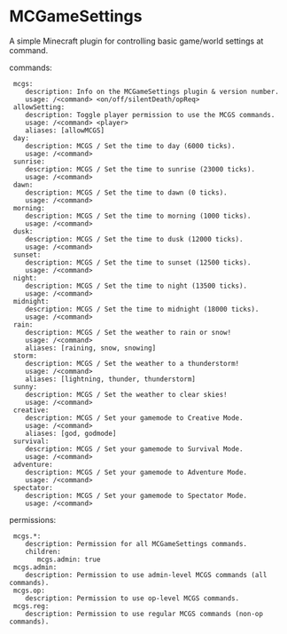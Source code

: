 # MCGameSettings

A simple Minecraft plugin for controlling basic game/world settings at command.

commands:

     mcgs:
        description: Info on the MCGameSettings plugin & version number.
        usage: /<command> <on/off/silentDeath/opReq>
     allowSetting:
        description: Toggle player permission to use the MCGS commands.
        usage: /<command> <player>
        aliases: [allowMCGS]
     day:
        description: MCGS / Set the time to day (6000 ticks).
        usage: /<command>       
     sunrise:
        description: MCGS / Set the time to sunrise (23000 ticks).
        usage: /<command>
     dawn:
        description: MCGS / Set the time to dawn (0 ticks).
        usage: /<command>
     morning:
        description: MCGS / Set the time to morning (1000 ticks).
        usage: /<command>
     dusk:
        description: MCGS / Set the time to dusk (12000 ticks).
        usage: /<command>
     sunset:
        description: MCGS / Set the time to sunset (12500 ticks).
        usage: /<command>
     night:
        description: MCGS / Set the time to night (13500 ticks).
        usage: /<command>    
     midnight:
        description: MCGS / Set the time to midnight (18000 ticks).
        usage: /<command>
     rain:
        description: MCGS / Set the weather to rain or snow!
        usage: /<command>
        aliases: [raining, snow, snowing]
     storm:
        description: MCGS / Set the weather to a thunderstorm!
        usage: /<command>
        aliases: [lightning, thunder, thunderstorm]
     sunny:
        description: MCGS / Set the weather to clear skies!
        usage: /<command>
     creative:
        description: MCGS / Set your gamemode to Creative Mode.
        usage: /<command>
        aliases: [god, godmode]
     survival:
        description: MCGS / Set your gamemode to Survival Mode.
        usage: /<command>
     adventure:
        description: MCGS / Set your gamemode to Adventure Mode.
        usage: /<command>
     spectator:
        description: MCGS / Set your gamemode to Spectator Mode.
        usage: /<command>

permissions:

     mcgs.*:
        description: Permission for all MCGameSettings commands.
        children:
           mcgs.admin: true
     mcgs.admin:
        description: Permission to use admin-level MCGS commands (all commands).
     mcgs.op:
        description: Permission to use op-level MCGS commands.
     mcgs.reg:
        description: Permission to use regular MCGS commands (non-op commands).
